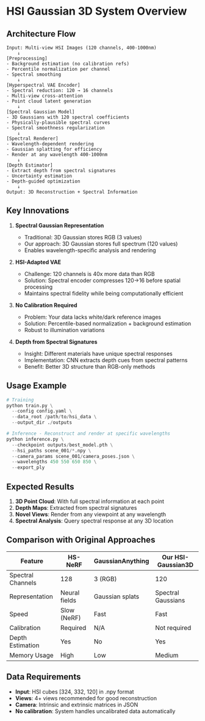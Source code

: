 # HSI Gaussian 3D System Overview

## Architecture Flow

```
Input: Multi-view HSI Images (120 channels, 400-1000nm)
    ↓
[Preprocessing]
- Background estimation (no calibration refs)
- Percentile normalization per channel  
- Spectral smoothing
    ↓
[Hyperspectral VAE Encoder]
- Spectral reduction: 120 → 16 channels
- Multi-view cross-attention
- Point cloud latent generation
    ↓
[Spectral Gaussian Model]
- 3D Gaussians with 120 spectral coefficients
- Physically-plausible spectral curves
- Spectral smoothness regularization
    ↓
[Spectral Renderer]
- Wavelength-dependent rendering
- Gaussian splatting for efficiency
- Render at any wavelength 400-1000nm
    ↓
[Depth Estimator]
- Extract depth from spectral signatures
- Uncertainty estimation
- Depth-guided optimization
    ↓
Output: 3D Reconstruction + Spectral Information
```

## Key Innovations

1. **Spectral Gaussian Representation**
   - Traditional: 3D Gaussian stores RGB (3 values)
   - Our approach: 3D Gaussian stores full spectrum (120 values)
   - Enables wavelength-specific analysis and rendering

2. **HSI-Adapted VAE**
   - Challenge: 120 channels is 40x more data than RGB
   - Solution: Spectral encoder compresses 120→16 before spatial processing
   - Maintains spectral fidelity while being computationally efficient

3. **No Calibration Required**
   - Problem: Your data lacks white/dark reference images
   - Solution: Percentile-based normalization + background estimation
   - Robust to illumination variations

4. **Depth from Spectral Signatures**
   - Insight: Different materials have unique spectral responses
   - Implementation: CNN extracts depth cues from spectral patterns
   - Benefit: Better 3D structure than RGB-only methods

## Usage Example

```python
# Training
python train.py \
  --config config.yaml \
  --data_root /path/to/hsi_data \
  --output_dir ./outputs

# Inference - Reconstruct and render at specific wavelengths
python inference.py \
  --checkpoint outputs/best_model.pth \
  --hsi_paths scene_001/*.npy \
  --camera_params scene_001/camera_poses.json \
  --wavelengths 450 550 650 850 \
  --export_ply
```

## Expected Results

1. **3D Point Cloud**: With full spectral information at each point
2. **Depth Maps**: Extracted from spectral signatures
3. **Novel Views**: Render from any viewpoint at any wavelength
4. **Spectral Analysis**: Query spectral response at any 3D location

## Comparison with Original Approaches

| Feature | HS-NeRF | GaussianAnything | Our HSI-Gaussian3D |
|---------|---------|------------------|-------------------|
| Spectral Channels | 128 | 3 (RGB) | 120 |
| Representation | Neural fields | Gaussian splats | Spectral Gaussians |
| Speed | Slow (NeRF) | Fast | Fast |
| Calibration | Required | N/A | Not required |
| Depth Estimation | Yes | No | Yes |
| Memory Usage | High | Low | Medium |

## Data Requirements

- **Input**: HSI cubes [324, 332, 120] in .npy format
- **Views**: 4+ views recommended for good reconstruction
- **Camera**: Intrinsic and extrinsic matrices in JSON
- **No calibration**: System handles uncalibrated data automatically